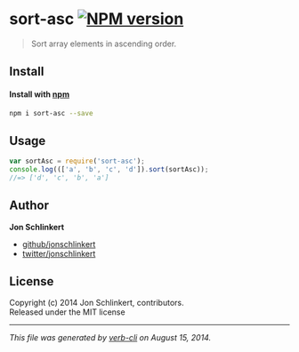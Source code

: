 # sort-asc [![NPM version](https://badge.fury.io/js/sort-asc.png)](http://badge.fury.io/js/sort-asc)

> Sort array elements in ascending order.

## Install
#### Install with [npm](npmjs.org)

```bash
npm i sort-asc --save
```

## Usage

```js
var sortAsc = require('sort-asc');
console.log((['a', 'b', 'c', 'd']).sort(sortAsc));
//=> ['d', 'c', 'b', 'a']
```

## Author

**Jon Schlinkert**
 
+ [github/jonschlinkert](https://github.com/jonschlinkert)
+ [twitter/jonschlinkert](http://twitter.com/jonschlinkert) 

## License
Copyright (c) 2014 Jon Schlinkert, contributors.  
Released under the MIT license

***

_This file was generated by [verb-cli](https://github.com/assemble/verb-cli) on August 15, 2014._